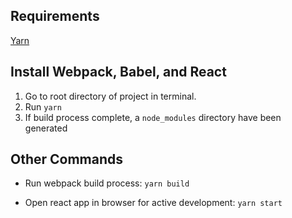 ## Requirements
[Yarn](https://yarnpkg.com/lang/en/docs/install)

## Install Webpack, Babel, and React
1. Go to root directory of project in terminal.
2. Run `yarn`
3. If build process complete, a `node_modules` directory have been generated

## Other Commands

- Run webpack build process: 
`yarn build`

- Open react app in browser for active development: `yarn start`